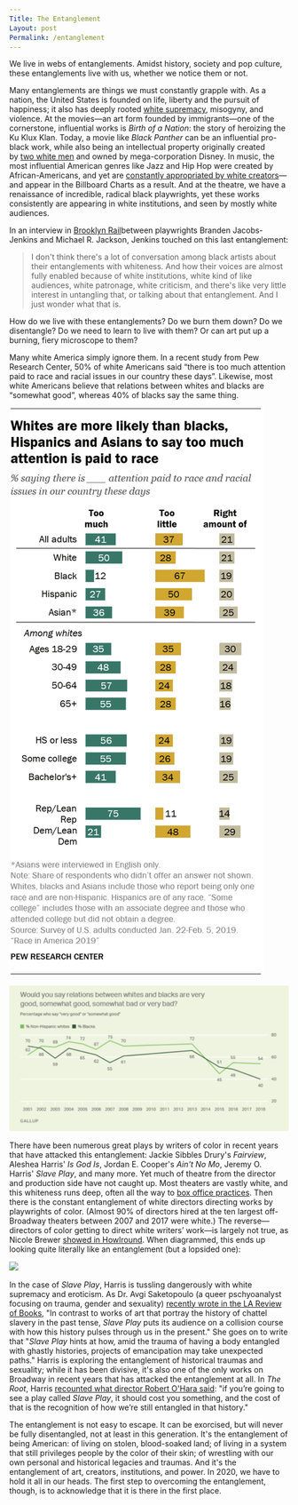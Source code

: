 ```yaml
---
Title: The Entanglement
Layout: post
Permalink: /entanglement
---
```



We live in webs of entanglements. Amidst history, society and pop culture, these entanglements live with us, whether we notice them or not. 

Many entanglements are things we must constantly grapple with. As a nation, the United States is founded on life, liberty and the pursuit of happiness; it also has deeply rooted [white supremacy](https://www.theatlantic.com/magazine/archive/2019/04/adam-serwer-madison-grant-white-nationalism/583258/), misogyny, and violence. At the movies—an art form founded by immigrants—one of the cornerstone, influential works is *Birth of a Nation*: the story of heroizing the Ku Klux Klan. Today, a movie like *Black Panther* can be an influential pro-black work, while also being an intellectual property originally created by [two white men](https://en.m.wikipedia.org/wiki/Black_Panther_(Marvel_Comics)) and owned by mega-corporation Disney. In music, the most influential American genres like Jazz and Hip Hop were created by African-Americans, and yet are [constantly appropriated by white creators](https://www.nytimes.com/interactive/2019/08/14/magazine/music-black-culture-appropriation.html)—and appear in the Billboard Charts as a result. And at the theatre, we have a renaissance of incredible, radical black playwrights, yet these works consistently are appearing in white institutions, and seen by mostly white audiences.

In an interview in [Brooklyn Rail](https://brooklynrail.org/2019/06/theater/In-Dialogue-Inner-Life-Out-Loud-A-Strange-Loop)between playwrights Branden Jacobs-Jenkins and Michael R. Jackson, Jenkins touched on this last entanglement:

> I don't think there's a lot of conversation among black artists about their entanglements with whiteness. And how their voices are almost fully enabled because of white institutions, white kind of like audiences, white patronage, white criticism, and there's like very little interest in untangling that, or talking about that entanglement. And I just wonder what that is.

How do we live with these entanglements? Do we burn them down? Do we disentangle? Do we need to learn to live with them? Or can art put up a burning, fiery microscope to them?

Many white America simply ignore them. In a recent study from Pew Research Center, 50% of white Americans said “there is too much attention paid to race and racial issues in our country these days”. Likewise, most white Americans believe that relations between whites and blacks are “somewhat good”, whereas 40% of blacks say the same thing.

![](/images/Relations.jpg)

![](/images/Relations2.jpg)

There have been numerous great plays by writers of color in recent years that have attacked this entanglement: Jackie Sibbles Drury's *Fairview*, Aleshea Harris' *Is God Is*, Jordan E. Cooper's *Ain't No Mo*, Jeremy O. Harris' *Slave Play*, and many more. Yet much of theatre from the director and production side have not caught up. Most theaters are vastly white, and this whiteness runs deep, often all the way to [box office practices](http://twitter.com/josesolismayen/status/1186831453620973568). Then there is the constant entanglement of white directors directing works by playwrights of color. (Almost 90% of directors hired at the ten largest off-Broadway theaters between 2007 and 2017 were white.) The reverse—directors of color getting to direct white writers’ work—is largely not true, as Nicole Brewer [showed in Howlround](https://howlround.com/playwrights-color-white-directors-and-exposing-racist-policy). When diagrammed, this ends up looking quite literally like an entanglement (but a lopsided one):

![](/images/Director%20Ethnicity.jpg)

In the case of *Slave Play*, Harris is tussling dangerously with white supremacy and eroticism. As Dr. Avgi Saketopoulo (a queer pschyoanalyst focusing on trauma, gender and sexuality) [recently wrote in the LA Review of Books](https://lareviewofbooks.org/article/consentsowhite-on-the-erotics-of-slave-play-in-slave-play/), "In contrast to works of art that portray the history of chattel slavery in the past tense, *Slave Play* puts its audience on a collision course with how this history pulses through us in the present." She goes on to write that "*Slave Play* hints at how, amid the trauma of having a body entangled with ghastly histories, projects of emancipation may take unexpected paths." Harris is exploring the entanglement of historical traumas and sexuality; while it has been divisive, it's also one of the only works on Broadway in recent years that has attacked the entanglement at all. In *The Root*, Harris [recounted what director Robert O'Hara said](https://www.theroot.com/it-should-cost-you-something-as-it-debuts-on-broadway-1837972463): "if you’re going to see a play called *Slave Play*, it should cost you something, and the cost of that is the recognition of how we’re still entangled in that history."

The entanglement is not easy to escape. It can be exorcised, but will never be fully disentangled, not at least in this generation. It's the entanglement of being American: of living on stolen, blood-soaked land; of living in a system that still privileges people by the color of their skin; of wrestling with our own personal and historical legacies and traumas. And it's the entanglement of art, creators, institutions, and power. In 2020, we have to hold it all in our heads. The first step to overcoming the entanglement, though, is to acknowledge that it is there in the first place.
